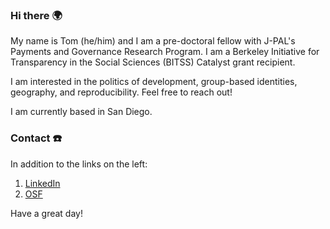 ### Hi there 🌍

My name is Tom (he/him) and I am a pre-doctoral fellow with J-PAL's Payments and Governance Research Program. I am a Berkeley Initiative for Transparency in the Social Sciences (BITSS) Catalyst grant recipient.

I am interested in the politics of development, group-based identities, geography, and reproducibility. Feel free to reach out! 

I am currently based in San Diego.

### Contact ☎️

In addition to the links on the left: 

1. [LinkedIn](https://www.linkedin.com/in/tjbrailey)
2. [OSF](https://osf.io/c9ptf)

Have a great day!
